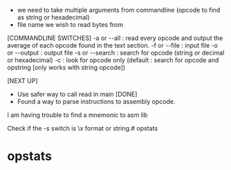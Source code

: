 - we need to take multiple arguments from commandline (opcode to find as string or hexadecimal)
- file name we wish to read bytes from



[COMMANDLINE SWITCHES]
 -a or --all : read every opcode and output the average of each opcode found in the text section.
 -f or --file : input file
 -o or --output : output file
 -s or --search : search for opcode (string or decimal or hexadecimal)
 -c : look for opcode only (default : search for opcode and opstring [only works with string opcode])

[NEXT UP]
 - Use safer way to call read in main [DONE]
 - Found a way to parse instructions to assembly opcode.

I am having trouble to find a mnemonic to asm lib

Check if the -s switch is \x format or string.# opstats
# opstats
